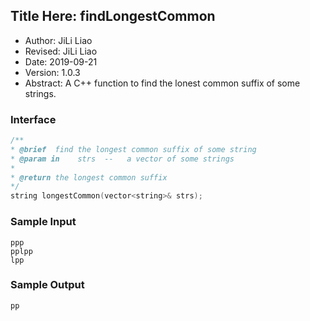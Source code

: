 ## Title Here: findLongestCommon

- Author: JiLi Liao
- Revised: JiLi Liao
- Date: 2019-09-21
- Version: 1.0.3
- Abstract: A C++ function to find the lonest common suffix of some strings.

### Interface

```C++
/**
* @brief  find the longest common suffix of some string
* @param in    strs  --   a vector of some strings
*
* @return the longest common suffix
*/
string longestCommon(vector<string>& strs);
```

### Sample Input
```
ppp
pplpp
lpp
```

### Sample Output
```
pp
```
